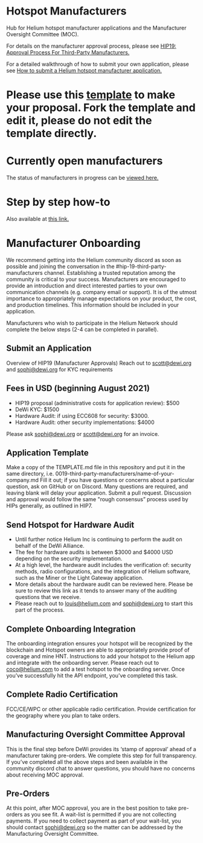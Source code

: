 # Hotspot Manufacturers

Hub for Helium hotspot manufacturer applications and the Manufacturer Oversight Committee (MOC).

For details on the manufacturer approval process, please see [HIP19: Approval Process For Third-Party Manufacturers.](https://github.com/helium/HIP/blob/master/0019-third-party-manufacturers.md)

For a detailed walkthrough of how to submit your own application, please see [How to submit a Helium hotspot manufacturer application.](https://jamiedubs.com/blog/how-to-submit-helium-manufacturer-application/)

# Please use this [template](https://github.com/dewi-alliance/hotspot-manufacturers/blob/main/template.md) to make your proposal. Fork the template and edit it, please do not edit the template directly. 

# Currently open manufacturers

The status of manufacturers in progress can be [viewed here.](https://docs.google.com/spreadsheets/d/1pOmrMV_oiF0FtR1NOX_pqykKOBsb_QghiNkTlF644DU/edit?usp=sharing)

# Step by step how-to 
Also available at [this link.](https://docs.google.com/document/d/1_Z9In5uIrz-bCxIntVoWdSt-ve-5RUT-P2AkscgWq7M) 

# Manufacturer Onboarding

We recommend getting into the Helium community discord as soon as possible and joining the conversation in the #hip-19-third-party-manufacturers channel. Establishing a trusted reputation among the community is critical to your success. Manufacturers are encouraged to provide an introduction and direct interested parties to your own communication channels (e.g. company email or support). It is of the utmost importance to appropriately manage expectations on your product, the cost, and production timelines. This information should be included in your application. 

Manufacturers who wish to participate in the Helium Network should complete the below steps (2-4 can be completed in parallel).

## Submit an Application 
 Overview of HIP19 (Manufacturer Approvals)
 Reach out to scott@dewi.org and sophi@dewi.org for KYC requirements
 
## Fees in USD (beginning August 2021)
 * HIP19 proposal (administrative costs for application review): $500
 * DeWi KYC: $1500
 * Hardware Audit: if using ECC608 for security: $3000. 
 * Hardware Audit: other security implementations: $4000
 
 Please ask sophi@dewi.org or scott@dewi.org for an invoice.
 
## Application Template
 Make a copy of the TEMPLATE.md file in this repository and put it in the same directory, i.e. 0019-third-party-manufacturers/name-of-your-company.md
 Fill it out; if you have questions or concerns about a particular question, ask on GitHub or on Discord. Many questions are required, and leaving blank will delay your application.
 Submit a pull request.
 Discussion and approval would follow the same "rough consensus” process used by HIPs generally, as outlined in HIP7.
 
## Send Hotspot for Hardware Audit 
 * Until further notice Helium Inc is continuing to perform the audit on behalf of the DeWi Alliance.
 * The fee for hardware audits is between $3000 and $4000 USD depending on the security implementation.
 * At a high level, the hardware audit includes the verification of: security methods, radio configurations, and the integration of Helium software, such as the Miner or the Light Gateway application.
 * More details about the hardware audit can be reviewed here. Please be sure to review this link as it tends to answer many of the auditing questions that we receive.
 * Please reach out to louis@helium.com and sophi@dewi.org to start this part of the process. 
 
## Complete Onboarding Integration 
 The onboarding integration ensures your hotspot will be recognized by the blockchain and Hotspot owners are able to appropriately provide proof of coverage and mine HNT.
 Instructions to add your hotspot to the Helium app and integrate with the onboarding server. 
 Please reach out to coco@helium.com to add a test hotspot to the onboarding server.
 Once you’ve successfully hit the API endpoint, you’ve completed this task.
 
## Complete Radio Certification
 FCC/CE/WPC or other applicable radio certification.
 Provide certification for the geography where you plan to take orders.
 
## Manufacturing Oversight Committee Approval
 This is the final step before DeWi provides its ‘stamp of approval’ ahead of a manufacturer taking pre-orders. 
 We complete this step for full transparency.
 If you’ve completed all the above steps and been available in the community discord chat to answer questions, you should have no concerns about receiving MOC approval. 

## Pre-Orders
 At this point, after MOC approval, you are in the best position to take pre-orders as you see fit.
 A wait-list is permitted if you are not collecting payments. If you need to collect payment as part of your wait-list, you should contact sophi@dewi.org so the matter can be addressed by the Manufacturing Oversight Committee.

